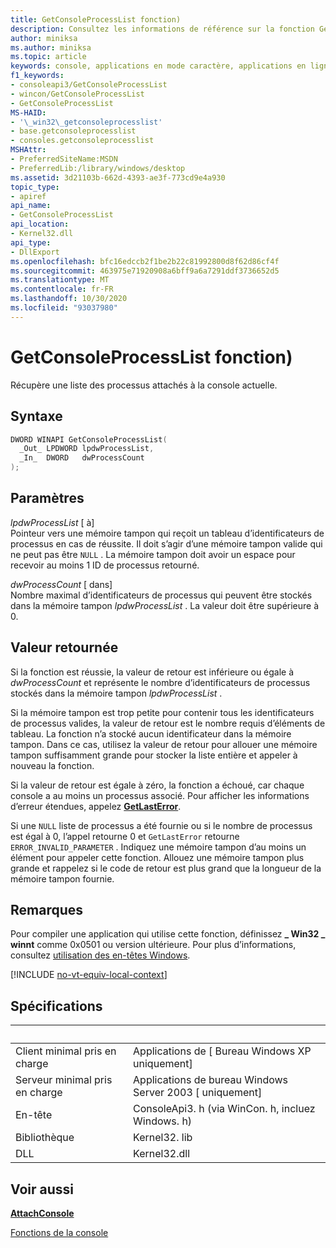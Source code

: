 ```yaml
---
title: GetConsoleProcessList fonction)
description: Consultez les informations de référence sur la fonction GetConsoleProcessList, qui récupère une liste des processus attachés à la console actuelle.
author: miniksa
ms.author: miniksa
ms.topic: article
keywords: console, applications en mode caractère, applications en ligne de commande, applications de terminal, API console
f1_keywords:
- consoleapi3/GetConsoleProcessList
- wincon/GetConsoleProcessList
- GetConsoleProcessList
MS-HAID:
- '\_win32\_getconsoleprocesslist'
- base.getconsoleprocesslist
- consoles.getconsoleprocesslist
MSHAttr:
- PreferredSiteName:MSDN
- PreferredLib:/library/windows/desktop
ms.assetid: 3d21103b-662d-4393-ae3f-773cd9e4a930
topic_type:
- apiref
api_name:
- GetConsoleProcessList
api_location:
- Kernel32.dll
api_type:
- DllExport
ms.openlocfilehash: bfc16edccb2f1be2b22c81992800d8f62d86cf4f
ms.sourcegitcommit: 463975e71920908a6bff9a6a7291ddf3736652d5
ms.translationtype: MT
ms.contentlocale: fr-FR
ms.lasthandoff: 10/30/2020
ms.locfileid: "93037980"
---
```

# <a name="getconsoleprocesslist-function"></a>GetConsoleProcessList fonction)

Récupère une liste des processus attachés à la console actuelle.

## <a name="syntax"></a>Syntaxe

```C
DWORD WINAPI GetConsoleProcessList(
  _Out_ LPDWORD lpdwProcessList,
  _In_  DWORD   dwProcessCount
);
```

## <a name="parameters"></a>Paramètres

*lpdwProcessList* \[ à\]  
Pointeur vers une mémoire tampon qui reçoit un tableau d’identificateurs de processus en cas de réussite. Il doit s’agir d’une mémoire tampon valide qui ne peut pas être `NULL` . La mémoire tampon doit avoir un espace pour recevoir au moins 1 ID de processus retourné.

*dwProcessCount* \[ dans\]  
Nombre maximal d’identificateurs de processus qui peuvent être stockés dans la mémoire tampon *lpdwProcessList* . La valeur doit être supérieure à 0.

## <a name="return-value"></a>Valeur retournée

Si la fonction est réussie, la valeur de retour est inférieure ou égale à *dwProcessCount* et représente le nombre d’identificateurs de processus stockés dans la mémoire tampon *lpdwProcessList* .

Si la mémoire tampon est trop petite pour contenir tous les identificateurs de processus valides, la valeur de retour est le nombre requis d’éléments de tableau. La fonction n’a stocké aucun identificateur dans la mémoire tampon. Dans ce cas, utilisez la valeur de retour pour allouer une mémoire tampon suffisamment grande pour stocker la liste entière et appeler à nouveau la fonction.

Si la valeur de retour est égale à zéro, la fonction a échoué, car chaque console a au moins un processus associé. Pour afficher les informations d’erreur étendues, appelez [**GetLastError**](https://msdn.microsoft.com/library/windows/desktop/ms679360).

Si une `NULL` liste de processus a été fournie ou si le nombre de processus est égal à 0, l’appel retourne 0 et `GetLastError` retourne `ERROR_INVALID_PARAMETER` . Indiquez une mémoire tampon d’au moins un élément pour appeler cette fonction. Allouez une mémoire tampon plus grande et rappelez si le code de retour est plus grand que la longueur de la mémoire tampon fournie.

## <a name="remarks"></a>Remarques

Pour compiler une application qui utilise cette fonction, définissez **\_ Win32 \_ winnt** comme 0x0501 ou version ultérieure. Pour plus d’informations, consultez [utilisation des en-têtes Windows](https://msdn.microsoft.com/library/windows/desktop/aa383745).

[!INCLUDE [no-vt-equiv-local-context](./includes/no-vt-equiv-local-context.md)]

## <a name="requirements"></a>Spécifications

| &nbsp; | &nbsp; |
|-|-|
| Client minimal pris en charge | Applications de \[ Bureau Windows XP uniquement\] |
| Serveur minimal pris en charge | Applications de bureau Windows Server 2003 \[ uniquement\] |
| En-tête | ConsoleApi3. h (via WinCon. h, incluez Windows. h) |
| Bibliothèque | Kernel32. lib |
| DLL | Kernel32.dll |

## <a name="see-also"></a>Voir aussi

[**AttachConsole**](attachconsole.md)

[Fonctions de la console](console-functions.md)

